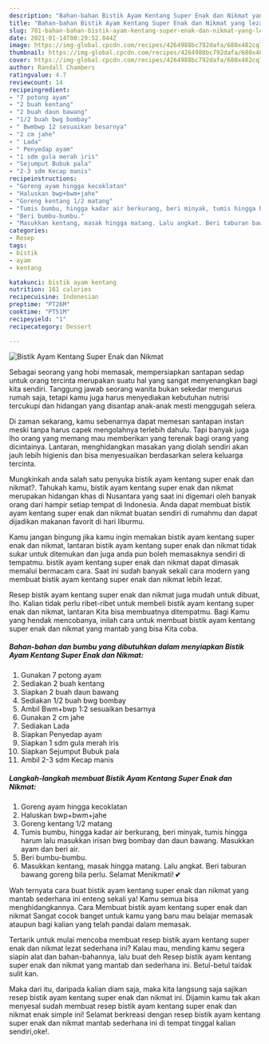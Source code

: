 ```yaml
---
description: "Bahan-bahan Bistik Ayam Kentang Super Enak dan Nikmat yang lezat dan Mudah Dibuat"
title: "Bahan-bahan Bistik Ayam Kentang Super Enak dan Nikmat yang lezat dan Mudah Dibuat"
slug: 701-bahan-bahan-bistik-ayam-kentang-super-enak-dan-nikmat-yang-lezat-dan-mudah-dibuat
date: 2021-01-14T00:29:52.844Z
image: https://img-global.cpcdn.com/recipes/4264988bc792dafa/680x482cq70/bistik-ayam-kentang-super-enak-dan-nikmat-foto-resep-utama.jpg
thumbnail: https://img-global.cpcdn.com/recipes/4264988bc792dafa/680x482cq70/bistik-ayam-kentang-super-enak-dan-nikmat-foto-resep-utama.jpg
cover: https://img-global.cpcdn.com/recipes/4264988bc792dafa/680x482cq70/bistik-ayam-kentang-super-enak-dan-nikmat-foto-resep-utama.jpg
author: Randall Chambers
ratingvalue: 4.7
reviewcount: 14
recipeingredient:
- "7 potong ayam"
- "2 buah kentang"
- "2 buah daun bawang"
- "1/2 buah bwg bombay"
- " Bwmbwp 12 sesuaikan besarnya"
- "2 cm jahe"
- " Lada"
- " Penyedap ayam"
- "1 sdm gula merah iris"
- "Sejumput Bubuk pala"
- "2-3 sdm Kecap manis"
recipeinstructions:
- "Goreng ayam hingga kecoklatan"
- "Haluskan bwp+bwm+jahe"
- "Goreng kentang 1/2 matang"
- "Tumis bumbu, hingga kadar air berkurang, beri minyak, tumis hingga harum lalu masukkan irisan bwg bombay dan daun bawang. Masukkan ayam dan beri air."
- "Beri bumbu-bumbu."
- "Masukkan kentang, masak hingga matang. Lalu angkat. Beri taburan bawang goreng bila perlu. Selamat Menikmati! 💕"
categories:
- Resep
tags:
- bistik
- ayam
- kentang

katakunci: bistik ayam kentang 
nutrition: 161 calories
recipecuisine: Indonesian
preptime: "PT26M"
cooktime: "PT51M"
recipeyield: "1"
recipecategory: Dessert

---
```



![Bistik Ayam Kentang Super Enak dan Nikmat](https://img-global.cpcdn.com/recipes/4264988bc792dafa/680x482cq70/bistik-ayam-kentang-super-enak-dan-nikmat-foto-resep-utama.jpg)

Sebagai seorang yang hobi memasak, mempersiapkan santapan sedap untuk orang tercinta merupakan suatu hal yang sangat menyenangkan bagi kita sendiri. Tanggung jawab seorang  wanita bukan sekedar mengurus rumah saja, tetapi kamu juga harus menyediakan kebutuhan nutrisi tercukupi dan hidangan yang disantap anak-anak mesti menggugah selera.

Di zaman  sekarang, kamu sebenarnya dapat memesan santapan instan meski tanpa harus capek mengolahnya terlebih dahulu. Tapi banyak juga lho orang yang memang mau memberikan yang terenak bagi orang yang dicintainya. Lantaran, menghidangkan masakan yang diolah sendiri akan jauh lebih higienis dan bisa menyesuaikan berdasarkan selera keluarga tercinta. 



Mungkinkah anda salah satu penyuka bistik ayam kentang super enak dan nikmat?. Tahukah kamu, bistik ayam kentang super enak dan nikmat merupakan hidangan khas di Nusantara yang saat ini digemari oleh banyak orang dari hampir setiap tempat di Indonesia. Anda dapat membuat bistik ayam kentang super enak dan nikmat buatan sendiri di rumahmu dan dapat dijadikan makanan favorit di hari liburmu.

Kamu jangan bingung jika kamu ingin memakan bistik ayam kentang super enak dan nikmat, lantaran bistik ayam kentang super enak dan nikmat tidak sukar untuk ditemukan dan juga anda pun boleh memasaknya sendiri di tempatmu. bistik ayam kentang super enak dan nikmat dapat dimasak memalui bermacam cara. Saat ini sudah banyak sekali cara modern yang membuat bistik ayam kentang super enak dan nikmat lebih lezat.

Resep bistik ayam kentang super enak dan nikmat juga mudah untuk dibuat, lho. Kalian tidak perlu ribet-ribet untuk membeli bistik ayam kentang super enak dan nikmat, lantaran Kita bisa membuatnya ditempatmu. Bagi Kamu yang hendak mencobanya, inilah cara untuk membuat bistik ayam kentang super enak dan nikmat yang mantab yang bisa Kita coba.

<!--inarticleads1-->

##### Bahan-bahan dan bumbu yang dibutuhkan dalam menyiapkan Bistik Ayam Kentang Super Enak dan Nikmat:

1. Gunakan 7 potong ayam
1. Sediakan 2 buah kentang
1. Siapkan 2 buah daun bawang
1. Sediakan 1/2 buah bwg bombay
1. Ambil  Bwm+bwp 1:2 sesuaikan besarnya
1. Gunakan 2 cm jahe
1. Sediakan  Lada
1. Siapkan  Penyedap ayam
1. Siapkan 1 sdm gula merah iris
1. Siapkan Sejumput Bubuk pala
1. Ambil 2-3 sdm Kecap manis




<!--inarticleads2-->

##### Langkah-langkah membuat Bistik Ayam Kentang Super Enak dan Nikmat:

1. Goreng ayam hingga kecoklatan
1. Haluskan bwp+bwm+jahe
1. Goreng kentang 1/2 matang
1. Tumis bumbu, hingga kadar air berkurang, beri minyak, tumis hingga harum lalu masukkan irisan bwg bombay dan daun bawang. Masukkan ayam dan beri air.
1. Beri bumbu-bumbu.
1. Masukkan kentang, masak hingga matang. Lalu angkat. Beri taburan bawang goreng bila perlu. Selamat Menikmati! 💕




Wah ternyata cara buat bistik ayam kentang super enak dan nikmat yang mantab sederhana ini enteng sekali ya! Kamu semua bisa menghidangkannya. Cara Membuat bistik ayam kentang super enak dan nikmat Sangat cocok banget untuk kamu yang baru mau belajar memasak ataupun bagi kalian yang telah pandai dalam memasak.

Tertarik untuk mulai mencoba membuat resep bistik ayam kentang super enak dan nikmat lezat sederhana ini? Kalau mau, mending kamu segera siapin alat dan bahan-bahannya, lalu buat deh Resep bistik ayam kentang super enak dan nikmat yang mantab dan sederhana ini. Betul-betul taidak sulit kan. 

Maka dari itu, daripada kalian diam saja, maka kita langsung saja sajikan resep bistik ayam kentang super enak dan nikmat ini. Dijamin kamu tak akan menyesal sudah membuat resep bistik ayam kentang super enak dan nikmat enak simple ini! Selamat berkreasi dengan resep bistik ayam kentang super enak dan nikmat mantab sederhana ini di tempat tinggal kalian sendiri,oke!.

